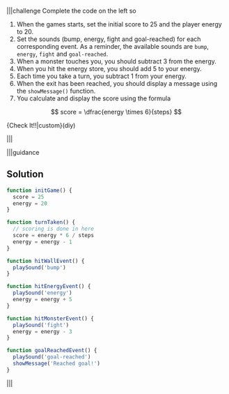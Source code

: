
|||challenge
Complete the code on the left so 

1. When the games starts, set the initial score to 25 and the player energy to 20.
1. Set the sounds (bump, energy, fight and goal-reached) for each corresponding event. As a reminder, the available sounds are `bump`, `energy`, `fight` and `goal-reached`. 
1. When a monster touches you, you should subtract 3 from the energy.
1. When you hit the energy store, you should add 5 to your energy.
1. Each time you take a turn, you subtract 1 from your energy.
1. When the exit has been reached, you should display a message using the  `showMessage()` function.
1. You calculate and display the score using the formula 

$$
score = \dfrac{energy \times 6}{steps}
$$



{Check It!!|custom}(diy)

|||

|||guidance

## Solution
```javascript
function initGame() {
  score = 25
  energy = 20  
}

function turnTaken() {
  // scoring is done in here  
  score = energy * 6 / steps
  energy = energy - 1
}

function hitWallEvent() {
  playSound('bump')
}

function hitEnergyEvent() {
  playSound('energy')
  energy = energy + 5
}

function hitMonsterEvent() {
  playSound('fight')
  energy = energy - 3
}

function goalReachedEvent() {
  playSound('goal-reached')
  showMessage('Reached goal!')
}
```

|||